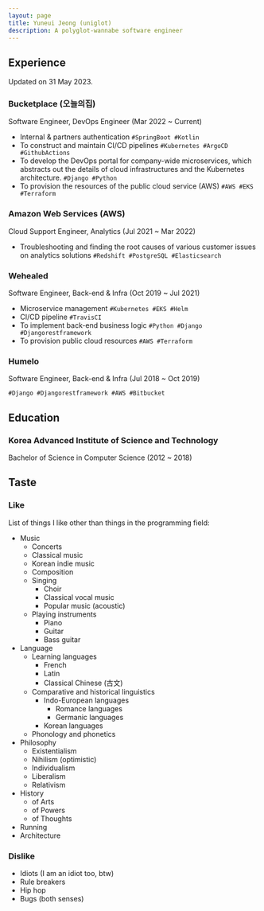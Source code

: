 ```yaml
---
layout: page
title: Yuneui Jeong (uniglot)
description: A polyglot-wannabe software engineer
---
```


## Experience

Updated on 31 May 2023.

### Bucketplace (오늘의집)

Software Engineer, DevOps Engineer (Mar 2022 ~ Current)

- Internal & partners authentication `#SpringBoot #Kotlin`
- To construct and maintain CI/CD pipelines `#Kubernetes #ArgoCD #GithubActions`
- To develop the DevOps portal for company-wide microservices, which abstracts out the details of cloud infrastructures and the Kubernetes architecture. `#Django #Python`
- To provision the resources of the public cloud service (AWS) `#AWS #EKS #Terraform`

### Amazon Web Services (AWS)

Cloud Support Engineer, Analytics (Jul 2021 ~ Mar 2022)

- Troubleshooting and finding the root causes of various customer issues on analytics solutions `#Redshift #PostgreSQL #Elasticsearch`

### Wehealed

Software Engineer, Back-end & Infra (Oct 2019 ~ Jul 2021)

- Microservice management `#Kubernetes #EKS #Helm`
- CI/CD pipeline `#TravisCI`
- To implement back-end business logic `#Python #Django #Djangorestframework`
- To provision public cloud resources `#AWS #Terraform`

### Humelo

Software Engineer, Back-end & Infra (Jul 2018 ~ Oct 2019)

`#Django #Djangorestframework #AWS #Bitbucket`

## Education

### Korea Advanced Institute of Science and Technology

Bachelor of Science in Computer Science (2012 ~ 2018)

## Taste

### Like

List of things I like other than things in the programming field:

- Music
  - Concerts
  - Classical music
  - Korean indie music
  - Composition
  - Singing
    - Choir
    - Classical vocal music
    - Popular music (acoustic)
  - Playing instruments
    - Piano
    - Guitar
    - Bass guitar
- Language
  - Learning languages
    - French
    - Latin
    - Classical Chinese (古文)
  - Comparative and historical linguistics
    - Indo-European languages
      - Romance languages
      - Germanic languages
    - Korean languages
  - Phonology and phonetics
- Philosophy
  - Existentialism
  - Nihilism (optimistic)
  - Individualism
  - Liberalism
  - Relativism
- History
  - of Arts
  - of Powers
  - of Thoughts
- Running
- Architecture

### Dislike

- Idiots (I am an idiot too, btw)
- Rule breakers
- Hip hop
- Bugs (both senses)

